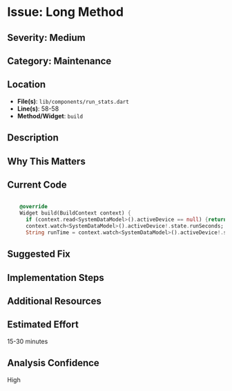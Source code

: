 # Issue: Long Method

## Severity: Medium

## Category: Maintenance

## Location
- **File(s)**: `lib/components/run_stats.dart`
- **Line(s)**: 58-58
- **Method/Widget**: `build`

## Description


## Why This Matters


## Current Code
```dart

    @override
    Widget build(BuildContext context) {
      if (context.read<SystemDataModel>().activeDevice == null) {return Container();}
      context.watch<SystemDataModel>().activeDevice!.state.runSeconds;
      String runTime = context.watch<SystemDataModel>().activeDevice!.state.runTime;
```

## Suggested Fix


## Implementation Steps


## Additional Resources


## Estimated Effort
15-30 minutes

## Analysis Confidence
High
